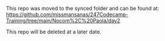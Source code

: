 This repo was moved to the synced folder and can be found at: https://github.com/missmansanas/247Codecamp-Training/tree/main/Nocom%2C%20Paola/day2

This repo will be deleted at a later date.
